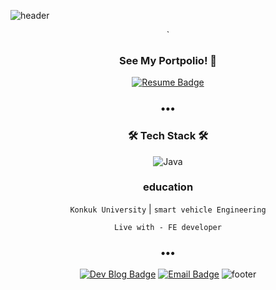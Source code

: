 ![header](https://capsule-render.vercel.app/api?type=transparent&color=gradient&height=200&section=header&text=Speculating%Wook&fontSize=50&fontColor=2E8B57)

<div align=center>
`

### See My Portpolio! 🥰
[![Resume Badge](http://img.shields.io/badge/-Portpolio-green?style=flat&logo=notion&logoColor=white)](https://outlu.notion.site/portfolio-b66d2b6d15544a34a75028a36f84f3c6)
<h3 align="center">•••</h3>

### 🛠 Tech Stack 🛠
![Java](https://img.shields.io/badge/java-%23ED8B00.svg?style=flat-square&logo=java&logoColor=white)


### education
`Konkuk University` | `smart vehicle Engineering`

`Live with - FE developer`

<h3 align="center">•••</h3>

[![Dev Blog Badge](http://img.shields.io/badge/Tech%20Blog-11B48A?style=flat&logo=Vimeo&logoColor=white)](https://half-develop-er.tistory.com/)
[![Email Badge](http://img.shields.io/badge/-Gmail-orange?style=flat&logo=Gmail&logoColor=white)](mailto:bwook9908@gmail.com)
![footer](https://capsule-render.vercel.app/api?type=waving&color=2E8B57&height=200&section=footer)
</div>

